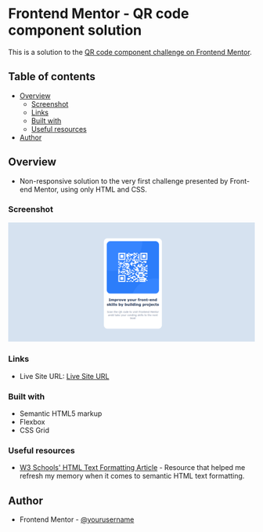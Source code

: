 # Frontend Mentor - QR code component solution

This is a solution to the [QR code component challenge on Frontend Mentor](https://www.frontendmentor.io/challenges/qr-code-component-iux_sIO_H). 

## Table of contents

- [Overview](#overview)
  - [Screenshot](#screenshot)
  - [Links](#links)
  - [Built with](#built-with)
  - [Useful resources](#useful-resources)
- [Author](#author)

## Overview

- Non-responsive solution to the very first challenge presented by Front-end Mentor, using only HTML and CSS.

### Screenshot

![](./screenshot.png)

### Links

- Live Site URL: [Live Site URL](https://joramirjr.github.io/qr_code_component/)

### Built with

- Semantic HTML5 markup
- Flexbox
- CSS Grid

### Useful resources

- [W3 Schools' HTML Text Formatting Article](https://www.w3schools.com/html/html_formatting.asp) - Resource that helped me refresh my memory when it comes to semantic HTML text formatting.

## Author

- Frontend Mentor - [@yourusername](https://www.frontendmentor.io/profile/JoramirJr)